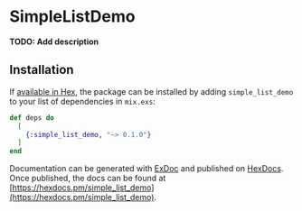 # SimpleListDemo

**TODO: Add description**

## Installation

If [available in Hex](https://hex.pm/docs/publish), the package can be installed
by adding `simple_list_demo` to your list of dependencies in `mix.exs`:

```elixir
def deps do
  [
    {:simple_list_demo, "~> 0.1.0"}
  ]
end
```

Documentation can be generated with [ExDoc](https://github.com/elixir-lang/ex_doc)
and published on [HexDocs](https://hexdocs.pm). Once published, the docs can
be found at [https://hexdocs.pm/simple_list_demo](https://hexdocs.pm/simple_list_demo).

